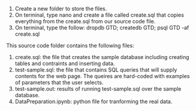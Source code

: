 1. Create a new folder to store the files.
2. On terminal, type nano and create a file called create.sql that copies everything from the create.sql from our source code file.
3. On terminal, type the follow:
	dropdb GTD;
	createdb GTD;
	psql GTD -af create.sql


This source code folder contains the following files:
1. create.sql: the file that creates the sample database including creating tables and contraints and inserting data.
2. test-sample.sql: the file that contains SQL queries that will supply contents for the web page.
	The queires are hard-coded with examples of parameters that the user selects.
3. test-sample.out: results of running test-sample.sql over the sample database.
4. DataPreparation.ipynb: python file for tranforming the real data.


